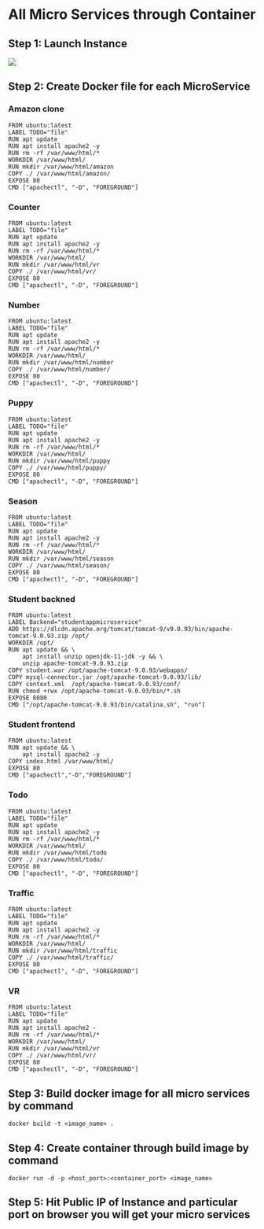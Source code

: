 # All Micro Services through Container
## Step 1: Launch Instance

<img src="https://github.com/user-attachments/assets/8815fa1e-0594-48bb-9d16-1ca8fb66b566"/>

## Step 2: Create Docker file for each MicroService
### Amazon clone
```
FROM ubuntu:latest
LABEL TODO="file"
RUN apt update
RUN apt install apache2 -y
RUN rm -rf /var/www/html/*
WORKDIR /var/www/html/
RUN mkdir /var/www/html/amazon
COPY ./ /var/www/html/amazon/
EXPOSE 80
CMD ["apachectl", "-D", "FOREGROUND"]
```
### Counter
```
FROM ubuntu:latest
LABEL TODO="file"
RUN apt update
RUN apt install apache2 -y
RUN rm -rf /var/www/html/*
WORKDIR /var/www/html/
RUN mkdir /var/www/html/vr
COPY ./ /var/www/html/vr/
EXPOSE 80
CMD ["apachectl", "-D", "FOREGROUND"]
```
### Number
```
FROM ubuntu:latest
LABEL TODO="file"
RUN apt update
RUN apt install apache2 -y
RUN rm -rf /var/www/html/*
WORKDIR /var/www/html/
RUN mkdir /var/www/html/number
COPY ./ /var/www/html/number/
EXPOSE 80
CMD ["apachectl", "-D", "FOREGROUND"]
```
### Puppy
```
FROM ubuntu:latest
LABEL TODO="file"
RUN apt update
RUN apt install apache2 -y
RUN rm -rf /var/www/html/*
WORKDIR /var/www/html/
RUN mkdir /var/www/html/puppy
COPY ./ /var/www/html/puppy/
EXPOSE 80 
CMD ["apachectl", "-D", "FOREGROUND"]
```
### Season
```
FROM ubuntu:latest
LABEL TODO="file"
RUN apt update
RUN apt install apache2 -y
RUN rm -rf /var/www/html/*
WORKDIR /var/www/html/
RUN mkdir /var/www/html/season
COPY ./ /var/www/html/season/
EXPOSE 80
CMD ["apachectl", "-D", "FOREGROUND"]
```
### Student backned
```
FROM ubuntu:latest
LABEL Backend="studentappmicroservice"
ADD https://dlcdn.apache.org/tomcat/tomcat-9/v9.0.93/bin/apache-tomcat-9.0.93.zip /opt/
WORKDIR /opt/
RUN apt update && \
    apt install unzip openjdk-11-jdk -y && \
    unzip apache-tomcat-9.0.93.zip
COPY student.war /opt/apache-tomcat-9.0.93/webapps/
COPY mysql-connector.jar /opt/apache-tomcat-9.0.93/lib/
COPY context.xml  /opt/apache-tomcat-9.0.93/conf/
RUN chmod +rwx /opt/apache-tomcat-9.0.93/bin/*.sh
EXPOSE 8080
CMD ["/opt/apache-tomcat-9.0.93/bin/catalina.sh", "run"]
```
### Student frontend
```
FROM ubuntu:latest
RUN apt update && \
    apt install apache2 -y
COPY index.html /var/www/html/
EXPOSE 80
CMD ["apachectl","-D","FOREGROUND"]
```
### Todo
```
FROM ubuntu:latest
LABEL TODO="file"
RUN apt update
RUN apt install apache2 -y
RUN rm -rf /var/www/html/*
WORKDIR /var/www/html/
RUN mkdir /var/www/html/todo
COPY ./ /var/www/html/todo/
EXPOSE 80
CMD ["apachectl", "-D", "FOREGROUND"]
```
### Traffic
```
FROM ubuntu:latest
LABEL TODO="file"
RUN apt update
RUN apt install apache2 -y
RUN rm -rf /var/www/html/*
WORKDIR /var/www/html/
RUN mkdir /var/www/html/traffic
COPY ./ /var/www/html/traffic/
EXPOSE 80
CMD ["apachectl", "-D", "FOREGROUND"]
```
### VR
```
FROM ubuntu:latest
LABEL TODO="file"
RUN apt update
RUN apt install apache2 -
RUN rm -rf /var/www/html/*
WORKDIR /var/www/html/
RUN mkdir /var/www/html/vr
COPY ./ /var/www/html/vr/
EXPOSE 80
CMD ["apachectl", "-D", "FOREGROUND"]
```

## Step 3: Build docker image for all micro services by command
```
docker build -t <image_name> .
```

## Step 4: Create container through build image by command
```
docker run -d -p <host_port>:<container_port> <image_name>
```
## Step 5: Hit Public IP of Instance and particular port on browser you will get your micro services
